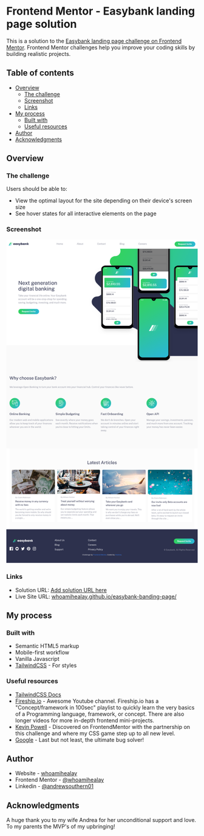 # Frontend Mentor - Easybank landing page solution

This is a solution to the [Easybank landing page challenge on Frontend Mentor](https://www.frontendmentor.io/challenges/easybank-landing-page-WaUhkoDN). Frontend Mentor challenges help you improve your coding skills by building realistic projects.

## Table of contents

- [Overview](#overview)
  - [The challenge](#the-challenge)
  - [Screenshot](#screenshot)
  - [Links](#links)
- [My process](#my-process)
  - [Built with](#built-with)
  - [Useful resources](#useful-resources)
- [Author](#author)
- [Acknowledgments](#acknowledgments)

## Overview

### The challenge

Users should be able to:

- View the optimal layout for the site depending on their device's screen size
- See hover states for all interactive elements on the page

### Screenshot

![](./screenshot.png)

### Links

- Solution URL: [Add solution URL here](https://your-solution-url.com)
- Live Site URL: [whoamihealay.github.io/easybank-banding-page/](https://whoamihealay.github.io/easybank-banding-page/)

## My process

### Built with

- Semantic HTML5 markup
- Mobile-first workflow
- Vanilla Javascript
- [TailwindCSS](https://tailwindcss.com/) - For styles

### Useful resources

- [TailwindCSS Docs](https://tailwindcss.com/docs/installation)
- [Fireship.io](https://www.youtube.com/c/Fireship) - Awesome Youtube channel. Fireship.io has a "Concept/framework in 100sec" playlist to quickly learn the very basics of a Programming language, framework, or concept. There are also longer videos for more in-depth frontend mini-projects.
- [Kevin Powell](https://www.youtube.com/kepowob) - Discovered on FrontendMentor with the partnership on this challenge and where my CSS game step up to all new level.
- [Google](google.com) - Last but not least, the ultimate bug solver!

## Author

- Website - [whoamihealay](https://whoamihealay.com/)
- Frontend Mentor - [@whoamihealay](https://www.frontendmentor.io/profile/whoamihealay)
- Linkedin - [@andrewsouthern01](https://www.linkedin.com/in/andrewsouthern01/)

## Acknowledgments

A huge thank you to my wife Andrea for her unconditional support and love. To my parents the MVP's of my upbringing!
